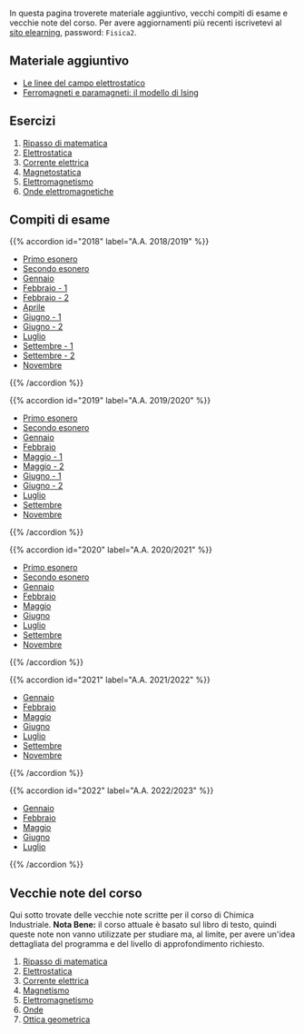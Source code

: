<!--
.. title: Fisica 2 per scienze chimiche
.. slug: fisica2
.. date: 2023-07-02 21:41:48 UTC+02:00
.. tags: 
.. category: didattica
.. link: 
.. description: 
.. type: text
-->

In questa pagina troverete materiale aggiuntivo, vecchi compiti di esame e vecchie note del corso. Per avere aggiornamenti più recenti iscrivetevi al [sito elearning](https://elearning.uniroma1.it/course/view.php?id=13879), password: `Fisica2`.

## Materiale aggiuntivo

* <a href="link://slug/field-lines">Le linee del campo elettrostatico</a>
* <a href="link://slug/ising">Ferromagneti e paramagneti: il modello di Ising</a>

## Esercizi

1. <a href="link://slug/fisica2-esercizi-matematica">Ripasso di matematica</a>
2. <a href="link://slug/fisica2-esercizi-elettrostatica">Elettrostatica</a>
3. <a href="link://slug/fisica2-esercizi-corrente">Corrente elettrica</a>
4. <a href="link://slug/fisica2-esercizi-magnetostatica">Magnetostatica</a>
5. <a href="link://slug/fisica2-esercizi-elettromagnetismo">Elettromagnetismo</a>
6. <a href="link://slug/fisica2-esercizi-onde">Onde elettromagnetiche</a>

## Compiti di esame

{{% accordion id="2018" label="A.A. 2018/2019" %}}
<ul>
    <li><a href="../pdfs/fisica2_exams/2018_primo_esonero.pdf">Primo esonero</a></li>
    <li><a href="../pdfs/fisica2_exams/2018_secondo_esonero.pdf">Secondo esonero</a></li>
    <li><a href="../pdfs/fisica2_exams/2018_Gennaio.pdf">Gennaio</a></li>
    <li><a href="../pdfs/fisica2_exams/2018_Febbraio_1.pdf">Febbraio - 1</a></li>
    <li><a href="../pdfs/fisica2_exams/2018_Febbraio_2.pdf">Febbraio - 2</a></li>
    <li><a href="../pdfs/fisica2_exams/2018_Aprile.pdf">Aprile</a></li>
    <li><a href="../pdfs/fisica2_exams/2018_Giugno_1.pdf">Giugno - 1</a></li>
    <li><a href="../pdfs/fisica2_exams/2018_Giugno_2.pdf">Giugno - 2</a></li>
    <li><a href="../pdfs/fisica2_exams/2018_Luglio.pdf">Luglio</a></li>
    <li><a href="../pdfs/fisica2_exams/2018_Settembre_1.pdf">Settembre - 1</a></li>
    <li><a href="../pdfs/fisica2_exams/2018_Settembre_2.pdf">Settembre - 2</a></li>
    <li><a href="../pdfs/fisica2_exams/2018_Novembre.pdf">Novembre</a></li>
</ul>
{{% /accordion %}}

{{% accordion id="2019" label="A.A. 2019/2020" %}}
<ul>
    <li><a href="../pdfs/fisica2_exams/2019_primo_esonero.pdf">Primo esonero</a></li>
    <li><a href="../pdfs/fisica2_exams/2019_secondo_esonero.pdf">Secondo esonero</a></li>
    <li><a href="../pdfs/fisica2_exams/2019_Gennaio.pdf">Gennaio</a></li>
    <li><a href="../pdfs/fisica2_exams/2019_Febbraio.pdf">Febbraio</a></li>
    <li><a href="../pdfs/fisica2_exams/2019_Maggio_1.pdf">Maggio - 1</a></li>
    <li><a href="../pdfs/fisica2_exams/2019_Maggio_2.pdf">Maggio - 2</a></li>
    <li><a href="../pdfs/fisica2_exams/2019_Giugno_1.pdf">Giugno - 1</a></li>
    <li><a href="../pdfs/fisica2_exams/2019_Giugno_2.pdf">Giugno - 2</a></li>
    <li><a href="../pdfs/fisica2_exams/2019_Luglio.pdf">Luglio</a></li>
    <li><a href="../pdfs/fisica2_exams/2019_Settembre.pdf">Settembre</a></li>
    <li><a href="../pdfs/fisica2_exams/2019_Novembre.pdf">Novembre</a></li>
</ul>
{{% /accordion %}}

{{% accordion id="2020" label="A.A. 2020/2021" %}}
<ul>
    <li><a href="../pdfs/fisica2_exams/2020_primo_esonero.pdf">Primo esonero</a></li>
    <li><a href="../pdfs/fisica2_exams/2020_secondo_esonero.pdf">Secondo esonero</a></li>
    <li><a href="../pdfs/fisica2_exams/2020_Gennaio.pdf">Gennaio</a></li>
    <li><a href="../pdfs/fisica2_exams/2020_Febbraio.pdf">Febbraio</a></li>
    <li><a href="../pdfs/fisica2_exams/2020_Maggio.pdf">Maggio</a></li>
    <li><a href="../pdfs/fisica2_exams/2020_Giugno.pdf">Giugno</a></li>
    <li><a href="../pdfs/fisica2_exams/2020_Luglio.pdf">Luglio</a></li>
    <li><a href="../pdfs/fisica2_exams/2020_Settembre.pdf">Settembre</a></li>
    <li><a href="../pdfs/fisica2_exams/2020_Novembre.pdf">Novembre</a></li>
</ul>
{{% /accordion %}}

{{% accordion id="2021" label="A.A. 2021/2022" %}}
<ul>
    <li><a href="../pdfs/fisica2_exams/2021_Gennaio.pdf">Gennaio</a></li>
    <li><a href="../pdfs/fisica2_exams/2021_Febbraio.pdf">Febbraio</a></li>
    <li><a href="../pdfs/fisica2_exams/2021_Maggio.pdf">Maggio</a></li>
    <li><a href="../pdfs/fisica2_exams/2021_Giugno.pdf">Giugno</a></li>
    <li><a href="../pdfs/fisica2_exams/2021_Luglio.pdf">Luglio</a></li>
    <li><a href="../pdfs/fisica2_exams/2021_Settembre.pdf">Settembre</a></li>
    <li><a href="../pdfs/fisica2_exams/2021_Novembre.pdf">Novembre</a></li>
</ul>
{{% /accordion %}}

{{% accordion id="2022" label="A.A. 2022/2023" %}}
<ul>
    <li><a href="../pdfs/fisica2_exams/2022_Gennaio.pdf">Gennaio</a></li>
    <li><a href="../pdfs/fisica2_exams/2022_Febbraio.pdf">Febbraio</a></li>
    <li><a href="../pdfs/fisica2_exams/2022_Maggio.pdf">Maggio</a></li>
    <li><a href="../pdfs/fisica2_exams/2022_Giugno.pdf">Giugno</a></li>
    <li><a href="../pdfs/fisica2_exams/2022_Luglio.pdf">Luglio</a></li>
</ul>
{{% /accordion %}}

## Vecchie note del corso

Qui sotto trovate delle vecchie note scritte per il corso di Chimica Industriale. **Nota Bene:** il corso attuale è basato sul libro di testo, quindi queste note non vanno utilizzate per studiare ma, al limite, per avere un'idea dettagliata del programma e del livello di approfondimento richiesto.

1. <a href="link://slug/ripasso-di-matematica">Ripasso di matematica</a>
2. <a href="link://slug/elettrostatica">Elettrostatica</a>
3. <a href="link://slug/corrente">Corrente elettrica</a>
4. <a href="link://slug/magnetismo">Magnetismo</a>
5. <a href="link://slug/elettromagnetismo">Elettromagnetismo</a>
6. <a href="link://slug/onde">Onde</a>
7. <a href="link://slug/ottica-geometrica">Ottica geometrica</a>
